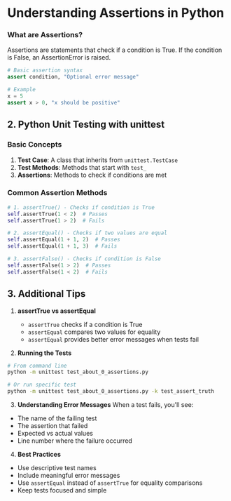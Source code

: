 # Understanding Assertions in Python

### What are Assertions?
Assertions are statements that check if a condition is True. If the condition is False, an AssertionError is raised.

```python
# Basic assertion syntax
assert condition, "Optional error message"

# Example
x = 5
assert x > 0, "x should be positive"
```

## 2. Python Unit Testing with unittest

### Basic Concepts

1. **Test Case**: A class that inherits from `unittest.TestCase`
2. **Test Methods**: Methods that start with `test_`
3. **Assertions**: Methods to check if conditions are met

### Common Assertion Methods

```python
# 1. assertTrue() - Checks if condition is True
self.assertTrue(1 < 2)  # Passes
self.assertTrue(1 > 2)  # Fails

# 2. assertEqual() - Checks if two values are equal
self.assertEqual(1 + 1, 2)  # Passes
self.assertEqual(1 + 1, 3)  # Fails

# 3. assertFalse() - Checks if condition is False
self.assertFalse(1 > 2)  # Passes
self.assertFalse(1 < 2)  # Fails
```

## 3. Additional Tips

1. **assertTrue vs assertEqual**
   - `assertTrue` checks if a condition is True
   - `assertEqual` compares two values for equality
   - `assertEqual` provides better error messages when tests fail

2. **Running the Tests**
```bash
# From command line
python -m unittest test_about_0_assertions.py

# Or run specific test
python -m unittest test_about_0_assertions.py -k test_assert_truth
```

3. **Understanding Error Messages**
When a test fails, you'll see:
- The name of the failing test
- The assertion that failed
- Expected vs actual values
- Line number where the failure occurred

4. **Best Practices**
- Use descriptive test names
- Include meaningful error messages
- Use `assertEqual` instead of `assertTrue` for equality comparisons
- Keep tests focused and simple